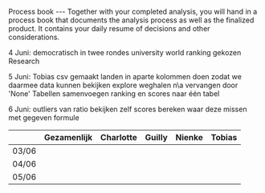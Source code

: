 Process book --- Together with your completed analysis, you will hand in a process book that documents the analysis process as well as the finalized product. It contains your daily resume of decisions and other considerations.

4 Juni:
democratisch in twee rondes university world ranking gekozen
Research

5 Juni:
Tobias csv gemaakt
landen in aparte kolommen doen zodat we daarmee data kunnen bekijken
explore weghalen
n\a vervangen door 'None'
Tabellen samenvoegen ranking en scores naar één tabel

6 Juni:
outliers van ratio bekijken
zelf scores bereken waar deze missen met gegeven formule

|   |Gezamenlijk |Charlotte |Guilly   |Nienke   |Tobias   | 
|---|---|---|---|---|---|
|03/06 |   |   |   |   |   |
|04/06 |   |   |   |   |   |
|05/06   |   |   |   |   |    |
